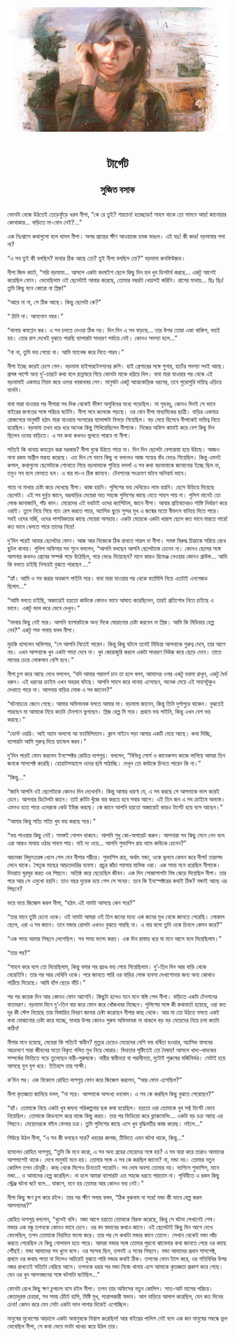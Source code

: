 <div align=center> <img src="../../metadata/images/rabibasariya/টার্গেট-সুজিত-বসাক.jpg" align="center"></div><br><h1 align=center>টার্গেট</h1>
<h2 align=center>সুজিত বসাক</h2><br>ফোনটা বেজে উঠতেই তেড়েফুঁড়ে ধরল নীপা, “কে রে তুই? শয়তান! হতচ্ছাড়া! সাহস থাকে তো সামনে আয়! জানোয়ার কোথাকার… বাড়িতে মা-বোন নেই?...”

এক নিঃশ্বাসে কথাগুলো বলে থামল নীপা। অপর প্রান্তের ক্ষীণ আওয়াজে চমক ভাঙল। এই যাঃ! কী কাণ্ড! বড়মামার গলা না?

“এ সব তুই কী বলছিস? মাথার ঠিক আছে তো? তুই নীপা বলছিস তো?” বড়মামা কনফিউজ়ড।

নীপা জিভ কাটে, “সরি বড়মামা… আসলে একটা বদমাইশ ছেলে কিছু দিন হল খুব ডিসটার্ব করছে… একটু আগেই করেছিল ফোন। ভেবেছিলাম ওই ছেলেটাই আবার করেছে, তোমার নম্বরটা খেয়ালই করিনি। রাগের মাথায়… ছিঃ ছিঃ! তুমি কিছু মনে কোরো না প্লিজ়!”

“আরে না না, সে ঠিক আছে। কিন্তু ছেলেটা কে?”

“ চিনি না। আননোন নম্বর।”

“থানায় কমপ্লেন কর। এ সব চলতে দেওয়া ঠিক নয়। দিন দিন এ সব বাড়ছে… তার উপর তোরা একা থাকিস, ভয়ই হয়। তোর রাগ দেখেই বুঝতে পারছি ব্যাপারটা সাধারণ পর্যায়ে নেই। কোনও সমস্যা হলে…”

“না না, তুমি ভয় পেয়ো না। আমি ম্যানেজ করে নিতে পারব।”

নীপা ইচ্ছে করেই চেপে গেল। বড়মামা হাইপারটেনশনের রুগি। হাই প্রেশারের সঙ্গে শুগার, হার্টের সমস্যা সবই আছে। প্রসঙ্গ পাল্টে অন্য দু’-চারটে কথা বলে রান্নাঘরে গিয়ে ফোনটা মাকে ধরিয়ে দিল। বাবা মারা যাওয়ার পর থেকে এই বড়মামাই একমাত্র নিয়ম করে ওদের খবরাখবর নেন। মানুষটা একটু আত্মকেন্দ্রিক ধরনের, তবে পুরোপুরি দায়িত্ব এড়িয়ে যাননি।

বাবা মারা যাওয়ার পর নীপারা সব দিক থেকেই ভীষণ অসুবিধের মধ্যে পড়েছিল। মা গৃহবধূ, কোনও দিনই সে ভাবে বাইরের জগতের সঙ্গে পরিচয় ঘটেনি। নীপা সবে কলেজে পড়ছে। ওর বোন দীপা মাধ্যমিকের ছাত্রী। বাড়ির একমাত্র রোজগেরে মানুষটি হঠাৎ মারা যাওয়ায় সংসারের ব্যালান্সটা বিগড়ে গিয়েছিল। বড় মেয়ে হিসেবে নীপাকেই দায়িত্ব নিতে হয়েছিল। বড়মামা তখন ধরে ধরে অনেক কিছু শিখিয়েছিলেন নীপাকে। নিজের অফিস কামাই করে বেশ কিছু দিন ছিলেন ওদের বাড়িতে। এ সব কথা কখনও ভুলতে পারবে না নীপা।

সত্যিই কি থানায় কমপ্লেন করা দরকার? নীপা বুঝে উঠতে পারে না। দিন দিন ছেলেটা বেপরোয়া হয়ে উঠছে। আজও নানা রকম অশ্লীল মন্তব্য করেছে। এত দিন সে ভাবে কিছু না বললেও আজ সহ্যের বাঁধ ভেঙে গিয়েছিল। কিন্তু এমনই কপাল, কথাগুলো ছেলেটাকে শোনাতে গিয়ে বড়মামাকে শুনিয়ে বসল! এ সব কথা বড়মামাকে জানানোর ইচ্ছে ছিল না, তবুও সব বলে ফেলতে হল। এ বার মা-ও ঠিক জানবে। টেনশনের সংক্রমণ ঘটবে অনিবার্য ভাবে।

গায়ে না মাখার চেষ্টা করে দেখেছে নীপা। কাজ হয়নি। পুলিশের ভয় দেখিয়েও লাভ হয়নি। হেসে উড়িয়ে দিয়েছে ছেলেটা। এই সব দুর্বৃত্ত জানে, ভদ্রবাড়ির মেয়েরা অত সহজে পুলিশের কাছে যেতে সাহস পায় না। পুলিশ মানেই তো লোক জানাজানি, পাঁচ কান। মেয়েদের এই ভয়টাই ওদের ক্যাপিটাল, জানে নীপা। আবার প্রতিবাদেরও শাস্তি নির্ধারণ করে ওরাই। তুলে নিয়ে গিয়ে গ্যাং রেপ করতে পারে, অ্যাসিড ছুড়ে সুন্দর মুখ এ জন্মের মতো বীভৎস বানিয়ে দিতে পারে। সবই ওদের মর্জি, ওদের পাশবিকতার কাছে মেয়েরা অসহায়। একটা মেয়েকে একটা খারাপ ছেলে কত ভাবে মারতে পারে! কত ভাবে খেলতে পারে তাদের নিয়ে!

 

দু’দিন পরেই আবার ছেলেটার ফোন। আজ আর নিজেকে ঠিক রাখতে পারল না নীপা। সমস্ত বিরুদ্ধ চিন্তাকে সরিয়ে রেখে ছুটল থানায়। পুলিশ অফিসার সব শুনে বললেন, “আপনি বলছেন আপনি ছেলেটাকে চেনেন না। কোনও ছেলের সঙ্গে আপনার কখনও প্রেমের সম্পর্ক গড়ে উঠেছিল, পরে ভেঙে দিয়েছেন? মানে কারও রিভেঞ্জ নেওয়ার কোনও গ্রাউন্ড... আমি কি বলতে চাইছি নিশ্চয়ই বুঝতে পারছেন …”

“হ্যাঁ। আমি ও সব করার অবকাশ পাইনি স্যর। বাবা মারা যাওয়ার পর থেকে ফ্যামিলি নিয়ে এতটাই এনগেজড ছিলাম…”

“আমি বলতে চাইছি, অজান্তেই হয়তো কাউকে কোনও ভাবে আঘাত করেছিলেন, তারই প্রতিশোধ নিতে চাইছে এ ভাবে। একটু ভাল করে ভেবে দেখুন।”

“ভাবার কিছু নেই স্যর। আপনি ব্যাপারটাকে অন্য দিকে ঘোরানোর চেষ্টা করবেন না প্লিজ়। আমি কি মিডিয়ার হেল্প নেব?” একটু শক্ত গলায় বলল নীপা।

মুচকি হাসলেন অফিসার, “সে আপনি নিতেই পারেন। কিন্তু কিছু ঘটলে তবেই মিডিয়া আপনাকে গুরুত্ব দেবে, তার আগে নয়। এখন আপনাকে খুব একটা পাত্তা দেবে না। খুব জোরাজুরি করলে একটা সাধারণ নিউজ় করে ছেড়ে দেবে। তাতে লাভের চেয়ে লোকসান বেশি হবে।”

নীপা চুপ করে আছে দেখে বললেন, “যদি আমার পরামর্শ চান তা হলে বলব, আমাদের ওপর একটু ভরসা রাখুন, একটু ধৈর্য ধরুন। এই ধরনের ক্রাইম এখন অহরহ ঘটছে। আপনি সাহস করে থানায় এসেছেন, অনেক মেয়ে এই সাহসটুকুও দেখাতে পারে না। আপনার বাড়ির লোক এ সব জানেন?”

“ঘটনাচক্রে জেনে গেছে। আমার অভিভাবক বলতে আমার মা। বড়মামা জানেন, কিন্তু তিনি দুর্গাপুরে থাকেন। বুঝতেই পারছেন মা আমাকে নিয়ে কতটা টেনশনে ভুগছেন। প্লিজ় হেল্প মি স্যর। প্রথমে ভয় পাইনি, কিন্তু এখন বেশ ভয় করছে।”

“ডোন্ট ওয়রি। আই অ্যাম অলসো আ ফ্যামিলিম্যান। ক্লাস নাইনে পড়া আমার একটি মেয়ে আছে। কথা দিচ্ছি, ব্যাপারটা আমি গুরুত্ব দিয়ে হ্যান্ডেল করব।”

 

দু’দিন পরেই ফোন করলেন ইনস্পেক্টর রোহিত দাশগুপ্ত। বললেন, “বিভিন্ন সোর্স ও কানেকশন কাজে লাগিয়ে আমরা তিন জনকে সাসপেক্ট করেছি। হোয়াটসঅ্যাপে ওদের ছবি পাঠাচ্ছি। দেখুন তো কাউকে চিনতে পারেন কি না।”

“কিন্তু…”

“জানি আপনি ওই ছেলেটাকে কোনও দিন দেখেননি। কিন্তু আমার ধারণা যে, এ সব করছে সে আপনাকে ভাল করেই চেনে। আপনার ডিটেলটা জানে। তাই রুটটা খুঁজে বার করতে হবে সবার আগে। এই তিন জন এ সব ক্রাইমে অভ্যস্ত। এমনও হতে পারে এদেরকে কেউ ইউজ় করছে। কে জানে আপনি হয়তো অজান্তেই কারও টার্গেট হয়ে বসে আছেন।”

“আমার কিন্তু সত্যি সত্যি খুব ভয় করছে স্যর।”

“ভয় পাওয়ার কিছু নেই। সমস্তই গোপন থাকবে। আপনি শুধু কো-অপারেট করুন। আপনারা সব কিছু মেনে নেন বলে এরা আরও মাথায় ওঠার সাহস পায়। বাই দ্য ওয়ে… আপনি শুভাশিস রায় নামে কাউকে চেনেন?”

আচমকা বিদ্যুৎতরঙ্গ খেলে গেল যেন নীপার শরীরে। শুভাশিস রায়, অর্থাৎ মন্ডা, ওকে ভুলবে কেমন করে নীপা! তারাপদ লেনে থাকে। পৈতৃক মাছের আড়তদারির ব্যবসা। প্রচুর কাঁচা পয়সার মালিক ওরা। এক সময় মনে ধরেছিল নীপাকে। দিনরাত ঘুরঘুর করত ওর পিছনে। অতিষ্ঠ করে ছেড়েছিল জীবন। এক দিন সোজাসাপটা বিষ ঝেড়ে দিয়েছিল নীপা। তার পরে আর সে এমুখো হয়নি। তাও বছর দুয়েক হয়ে গেল সে সবের। তবে কি ইনস্পেক্টরের কথাই ঠিক? মন্ডাই আছে এর পিছনে?

ভয়ে ভয়ে জিজ্ঞেস করল নীপা, “হঠাৎ এই নামটা আসছে কেন স্যর?”

“তার মানে তুমি চেনো ওকে। ওই নামটা আমরা ওই তিন জনের মধ্যে এক জনের মুখ থেকে জানতে পেরেছি। লোকাল ছেলে, এরা এ সব জানে। তবে মন্ডার রোলটা এখনও বুঝতে পারছি না। এ বার বলো তুমি ওকে চিনলে কেমন করে?”

“এক সময় আমার পিছনে লেগেছিল। সব সময় ফলো করত। এক দিন রাস্তায় ধরে যা মনে আসে বলে দিয়েছিলাম।”

“তার পর?”

“সাহস করে বলে তো দিয়েছিলাম, কিন্তু বলার পর প্রচণ্ড ভয় পেয়ে গিয়েছিলাম। দু’-তিন দিন আর বাড়ি থেকে বেরোইনি। তার পর আর দেখিনি ওকে। পরে জানতে পারি ওর বাড়ির লোক ব্যবসা দেখাশোনার জন্য অন্য কোথাও পাঠিয়ে দিয়েছে। আমি হাঁপ ছেড়ে বাঁচি।”

 

পর পর কয়েক দিন আর কোনও ফোন আসেনি। কিছুটা হলেও মনে মনে স্বস্তি পেল নীপা। বাড়িতে একটা টেনশনের বাতাবরণ। বড়মামা দিনে দু’-তিন বার করে ফোন করে খোঁজখবর নিচ্ছেন। পুলিশের সঙ্গে কী কথাবার্তা হয়েছে, ওরা কত দূর কী স্টেপ নিয়েছে তার বিস্তারিত বিবরণ জানার চেষ্টা করেছেন নীপার কাছ থেকে। আর মা তো উঠতে বসতে একই কথা বোঝানোর চেষ্টা করে যাচ্ছে, মাথার উপর কোনও পুরুষ অভিভাবক না থাকলে বড় বড় মেয়েদের নিয়ে চলা কতটা কঠিন!

নীপার মনে হয়েছে, মেয়েরা কি সত্যিই স্বাধীন? মৃত্যুর চেয়েও মেয়েদের বেশি ভয় ধর্ষিতা হওয়ার, অ্যাসিড বালবের আক্রমণে সারা জীবনের মতো বিকৃত গলিত মুখ নিয়ে ঘোরার। বিধাতার সৃষ্টিতেই তো বৈষম্য! আসলে খাদ্য-খাদকের সম্পর্কের ভিত্তিতে গড়ে তুলেছেন নারী-পুরুষকে। নারীর স্বাধীনতা বা পরাধীনতা, দুটোই পুরুষের মর্জিনির্ভর। সেটাই হয়ে আসছে যুগ যুগ ধরে। ইতিহাস তার সাক্ষী।

ক’দিন পর। এক বিকেলে রোহিত দাশগুপ্ত ফোন করে জিজ্ঞেস করলেন, “আর ফোন এসেছিল?”

নীপা কৃতজ্ঞতা জানিয়ে বলল, “না স্যর। আপনাকে অসংখ্য ধন্যবাদ। এ সব কে করছিল কিছু বুঝতে পেরেছেন?”

“হ্যাঁ। তোমাকে নিয়ে একটা খুব জঘন্য পরিকল্পনার ছক কষা হয়েছিল। হয়তো ওরা তোমাকে খুব সফ্ট টার্গেট ভেবে নিয়েছিল। তোমাকে কিডন্যাপ করে বাজে কিছু করত। তার পর ভিডিয়ো করে ব্ল্যাকমেলিং… একটা বড় চক্র আছে এর পিছনে। মেয়েদেরকে ফাঁদে ফেলার চক্র। তুমি পুলিশের কাছে এসে খুব বুদ্ধিমতীর কাজ করেছ। নইলে…”

শিউরে উঠল নীপা, “এ সব কী বলছেন স্যর? খবরের কাগজ, টিভিতে এমন ঘটনা থাকে, কিন্তু…”

হাসলেন রোহিত দাশগুপ্ত, “তুমি কি মনে করো, এ সব অন্য গ্রহের মেয়েদের সঙ্গে হয়? এ সব যারা করে তারাও আমাদের আশপাশেই থাকে। দেখে মানুষই মনে হয়। তোমার সঙ্গে এ সব কে করছিল জানো? না, মন্ডা নয়। তোমার নতুন কোলিগ তপন চৌধুরী। কাছ থেকে মিশেও চিনতেই পারোনি। সব দোষ অবশ্য তোমার নয়। ভাগ্যিস শুভাশিস, মানে মন্ডা… ও আমাদের হেল্প করেছিল। না হলে আমরা ব্যাপারটা এত সহজে ধরতে পারতাম না। পৃথিবীতে এ রকম কিছু স্ট্রেঞ্জ ঘটনা ঘটে বলে... যাকগে, মনে হয় তোমার আর কোনও ভয় নেই।”

নীপা কিছু ক্ষণ চুপ করে রইল। তার পর ক্ষীণ গলায় বলল, “ঠিক বুঝলাম না স্যর! মন্ডা কী ভাবে হেল্প করল আপনাদের?”

রোহিত দাশগুপ্ত বললেন, “খুলেই বলি। মন্ডা আগে হয়তো তোমাকে বিরক্ত করেছে, কিন্তু সে ঘটনা সেখানেই শেষ। মন্ডার এক বন্ধু তপনকে কোনও ভাবে চেনে। ওর বদ স্বভাবের কথাও জানে। ওই ছেলেটাই কিছু দিন আগে দেখে ফেলেছিল, তপন তোমাকে নিয়মিত ফলো করে। তার পর সে কথাটা মন্ডার কানে তোলে। সেখান থেকেই মন্ডা আঁচ করতে পেরেছিল যে কিছু গোলমাল হতে পারে। আমরা মন্ডার সঙ্গে তোমার পুরনো ঝামেলার কথা জানতে পেরে ওর কাছে পৌঁছই। মন্ডা আমাদের সব খুলে বলে। ওর সন্দেহ ছিল, তপনই এ সবের পিছনে। মন্ডা আমাদের প্রধান সাসপেক্ট, প্রথমে ওর কথায় পাত্তা না দিলেও অচিরেই বুঝতে পারি মন্ডার কথাই ঠিক। তপনের ফোন ট্যাপ করে, ওর গতিবিধির উপর নজর রাখতেই সত্যিটা বেরিয়ে আসে। তপনকে ধরার পর মন্ডা নিজে থানায় এসে আমাকে কৃতজ্ঞতা প্রকাশ করে গেছে। যেন ওর খুব আপনজনের সঙ্গে ঘটনাটা ঘটেছিল…”

ফোনটা রেখে কিছু ক্ষণ চুপচাপ বসে রইল নীপা। তপন তার অফিসের নতুন কোলিগ। সাত-আট মাসের পরিচয়। কেতাদুরস্ত চেহারা, সব সময় ঠোঁটে হাসি, মিষ্টি মুখ, পরোপকারী স্বভাব। আগ বাড়িয়ে আলাপ করেছিল, যেন কত দিনের চেনা! কেমন করে যেন সেটা একটা ভাল লাগার দিকেই এগোচ্ছিল।

মানুষের মুখোশের আড়ালে একটা অমানুষকে বিশ্বাস করেছিল! আর বাইরের পালিশ নেই বলে এক জন মানুষের সম্বন্ধে ভুল ভেবেছিল নীপা, সে কথা ভেবে মনটা খচখচ করে উঠল তার।